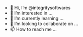 - 👋 Hi, I’m @integritysoftwares
- 👀 I’m interested in ...
- 🌱 I’m currently learning ...
- 💞️ I’m looking to collaborate on ...
- 📫 How to reach me ...

<!---
premkumarkale/premkumarkale is a ✨ special ✨ repository because its `README.md` (this file) appears on your GitHub profile.
You can click the Preview link to take a look at your changes.
--->
